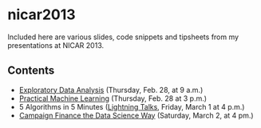 nicar2013
=========

Included here are various slides, code snippets and tipsheets from my presentations at NICAR 2013.

## Contents

- [Exploratory Data Analysis](http://ire.org/events-and-training/event/315/731/) (Thursday, Feb. 28, at 9 a.m.)
- [Practical Machine Learning](http://ire.org/events-and-training/event/315/610/) (Thursday, Feb. 28 at 3 p.m.)
- 5 Algorithms in 5 Minutes ([Lightning Talks](http://ire.org/events-and-training/event/315/619/), Friday, March 1 at 4 p.m.)
- [Campaign Finance the Data Science Way](http://ire.org/events-and-training/event/315/738/) (Saturday, March 2, at 4 pm.)